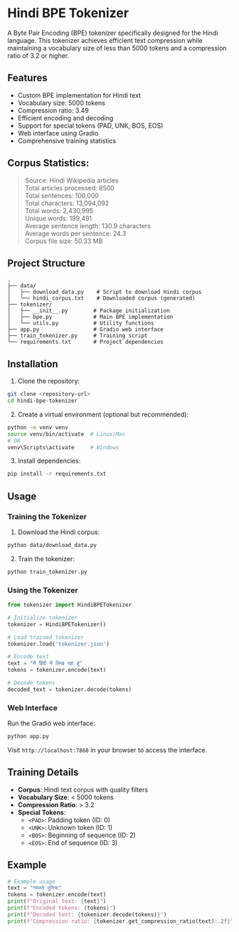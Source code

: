 # Hindi BPE Tokenizer

A Byte Pair Encoding (BPE) tokenizer specifically designed for the Hindi language. This tokenizer achieves efficient text compression while maintaining a vocabulary size of less than 5000 tokens and a compression ratio of 3.2 or higher.

## Features

- Custom BPE implementation for Hindi text
- Vocabulary size: 5000 tokens
- Compression ratio: 3.49
- Efficient encoding and decoding
- Support for special tokens (PAD, UNK, BOS, EOS)
- Web interface using Gradio
- Comprehensive training statistics

## Corpus Statistics:
> Source: Hindi Wikipedia articles  
Total articles processed: 8500  
Total sentences: 100,000  
Total characters: 13,094,092  
Total words: 2,430,995  
Unique words: 199,491  
Average sentence length: 130.9 characters  
Average words per sentence: 24.3  
Corpus file size: 50.33 MB  

## Project Structure

```
.
├── data/
│   ├── download_data.py    # Script to download Hindi corpus
│   └── hindi_corpus.txt    # Downloaded corpus (generated)
├── tokenizer/
│   ├── __init__.py        # Package initialization
│   ├── bpe.py             # Main BPE implementation
│   └── utils.py           # Utility functions
├── app.py                 # Gradio web interface
├── train_tokenizer.py     # Training script
└── requirements.txt       # Project dependencies
```

## Installation

1. Clone the repository:
```bash
git clone <repository-url>
cd hindi-bpe-tokenizer
```

2. Create a virtual environment (optional but recommended):
```bash
python -m venv venv
source venv/bin/activate  # Linux/Mac
# OR
venv\Scripts\activate     # Windows
```

3. Install dependencies:
```bash
pip install -r requirements.txt
```

## Usage

### Training the Tokenizer

1. Download the Hindi corpus:
```bash
python data/download_data.py
```

2. Train the tokenizer:
```bash
python train_tokenizer.py
```

### Using the Tokenizer

```python
from tokenizer import HindiBPETokenizer

# Initialize tokenizer
tokenizer = HindiBPETokenizer()

# Load trained tokenizer
tokenizer.load('tokenizer.json')

# Encode text
text = "मैं हिंदी में लिख रहा हूं"
tokens = tokenizer.encode(text)

# Decode tokens
decoded_text = tokenizer.decode(tokens)
```

### Web Interface

Run the Gradio web interface:
```bash
python app.py
```

Visit `http://localhost:7860` in your browser to access the interface.

## Training Details

- **Corpus**: Hindi text corpus with quality filters
- **Vocabulary Size**: < 5000 tokens
- **Compression Ratio**: > 3.2
- **Special Tokens**:
  - `<PAD>`: Padding token (ID: 0)
  - `<UNK>`: Unknown token (ID: 1)
  - `<BOS>`: Beginning of sequence (ID: 2)
  - `<EOS>`: End of sequence (ID: 3)

## Example

```python
# Example usage
text = "नमस्ते दुनिया"
tokens = tokenizer.encode(text)
print(f"Original text: {text}")
print(f"Encoded tokens: {tokens}")
print(f"Decoded text: {tokenizer.decode(tokens)}")
print(f"Compression ratio: {tokenizer.get_compression_ratio(text):.2f}")
```
